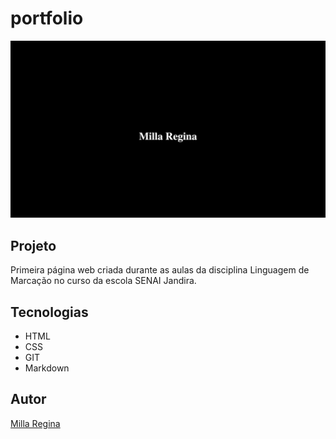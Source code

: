 # portfolio

![](./preview.png)

## Projeto

Primeira página web criada durante as aulas da disciplina Linguagem de Marcação no curso da escola SENAI Jandira.

## Tecnologias

* HTML
* CSS
* GIT
* Markdown

## Autor
[Milla Regina](https://www.linkedin.com/in/millaregina/)